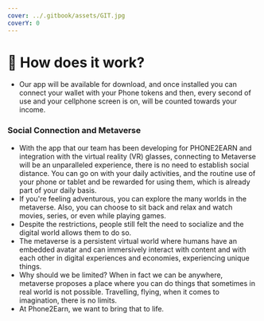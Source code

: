 ```yaml
---
cover: ../.gitbook/assets/GIT.jpg
coverY: 0
---
```


# 📱 How does it work?

* Our app will be available for download, and once installed you can connect your wallet with your Phone tokens and then, every second of use and your cellphone screen is on, will be counted towards your income.

### **Social Connection and Metaverse**

* With the app that our team has been developing for PHONE2EARN and integration with the virtual reality (VR) glasses, connecting to Metaverse will be an unparalleled experience, there is no need to establish social distance. You can go on with your daily activities, and the routine use of your phone or tablet and be rewarded for using them, which is already part of your daily basis.
* If you're feeling adventurous, you can explore the many worlds in the metaverse. Also, you can choose to sit back and relax and watch movies, series, or even while playing games.
* Despite the restrictions, people still felt the need to socialize and the digital world allows them to do so.
* The metaverse is a persistent virtual world where humans have an embedded avatar and can immersively interact with content and with each other in digital experiences and economies, experiencing unique things.
* Why should we be limited? When in fact we can be anywhere, metaverse proposes a place where you can do things that sometimes in real world is not possible. Travelling, flying, when it comes to imagination, there is no limits.
* At Phone2Earn, we want to bring that to life.
